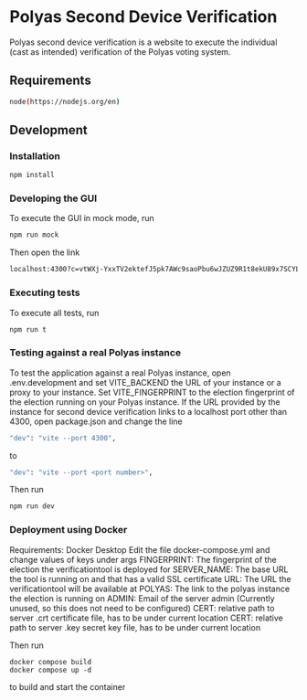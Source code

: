 # Polyas Second Device Verification

Polyas second device verification is a website to execute the individual (cast as intended) verification of the Polyas voting system.

## Requirements
```bash
node(https://nodejs.org/en)
```

## Development

### Installation
```bash
npm install
```

### Developing the GUI
To execute the GUI in mock mode, run
```bash
npm run mock
```
Then open the link
```bash
localhost:4300?c=vtWXj-YxxTV2ektefJ5pk7AWc9saoPbu6wJZUZ9R1t8ekU89x7SCYLcg8ODi3fHST4BTmAK97XN3XqWc&vid=voter8&nonce=4bf8cecf3fb4c4b4372005e13a53dce705123fab5b9e9288461e6d8fbf9644ea
```

### Executing tests
To execute all tests, run
```bash
npm run t
```

### Testing against a real Polyas instance
To test the application against a real Polyas instance, open .env.development and set VITE_BACKEND the URL of your instance or a proxy to your instance. Set VITE_FINGERPRINT to the election fingerprint of the election running on your Polyas instance. If the URL provided by the instance for second device verification links to a localhost port other than 4300, open package.json and change the line
```bash
"dev": "vite --port 4300",
```
to
```bash
"dev": "vite --port <port number>",
```
Then run 
```bash
npm run dev
```

### Deployment using Docker
Requirements: Docker Desktop
Edit the file docker-compose.yml and change values of keys under args
FINGERPRINT: The fingerprint of the election the verificationtool is deployed for
SERVER_NAME: The base URL the tool is running on and that has a valid SSL certificate
URL: The URL the verificationtool will be available at
POLYAS: The link to the polyas instance the election is running on
ADMIN: Email of the server admin (Currently unused, so this does not need to be configured)
CERT: relative path to server .crt certificate file, has to be under current location 
CERT: relative path to server .key secret key file, has to be under current location 

Then run
```
docker compose build
docker compose up -d
```
to build and start the container

